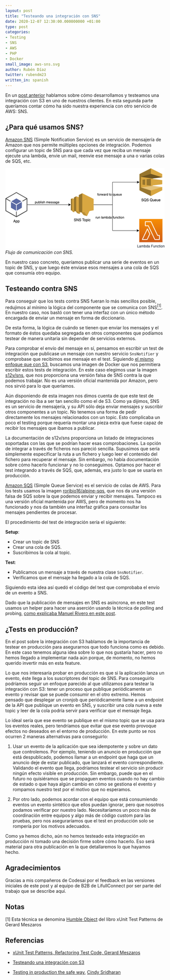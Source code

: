 ```yaml
---
layout: post
title: "Testeando una integración con SNS"
date: 2020-12-07 12:30:00.000000000 +01:00
type: post
categories:
- Testing
- SNS
- AWS
- PHP
- Docker
small_image: aws-sns.svg
author: Rubén Díaz
twitter: rubendm23
written_in: spanish
---
```


En un [post anterior](https://codesai.com/2020/10/testing-s3) hablamos sobre cómo desarrollamos y testeamos una integración con S3 en uno de nuestros clientes. En esta segunda parte queríamos contar cómo ha sido nuestra experiencia con otro servicio de AWS: SNS.


## ¿Para qué usamos SNS?

[Amazon SNS](https://aws.amazon.com/sns/) (Simple Notification Service) es un servicio de mensajería de Amazon que nos permite múltiples opciones de integración. Podemos configurar un topic de SNS para que cada vez que reciba un mensaje ejecute una lambda, envie un mail, reenvie ese mensaje a una o varias colas de SQS, etc.

<figure style="margin:auto;">
<img src="/assets/sns-communication.png" alt="Flujo de comunicación con SNS" />
<figcaption><em>Flujo de comunicación con SNS.</em></figcaption>
</figure>

En nuestro caso concreto, queríamos publicar una serie de eventos en un topic de SNS, y que luego éste enviase esos mensajes a una cola de SQS que consumía otro equipo.

## Testeando contra SNS

Para conseguir que los tests contra SNS fueran lo más sencillos posible, redujimos al mínimo la lógica del  componente que se comunica con SNS<a href="#nota1"><sup>[1]</sup></a>. En nuestro caso, nos bastó con tener una interfaz con un único método encargada de enviar un mensaje en forma de diccionario.

<script src="https://gist.github.com/rubendm92/ef909b3917074823cc17e703679ebc33.js?file=Notifier.php"></script>

De esta forma, la lógica de cuándo se tienen que enviar los mensajes y el formato de éstos quedaba segregada en otros componentes que podíamos testear de manera unitaria sin depender de servicios externos.

Para comprobar el envío del mensaje en sí, pensamos en escribir un test de integración que publicase un mensaje con nuestro servicio `SnsNotifier` y comprobase que recibimos ese mensaje en el test. Siguiendo [el mismo enfoque que con S3](https://codesai.com/2020/10/testing-s3), buscamos una imagen de Docker que nos permitiera escribir estos tests de integración.
En este caso elegimos usar la imagen [s12v/sns](https://hub.docker.com/r/s12v/sns/), que nos proporciona una versión falsa de SNS contra la que podemos trabajar. No es una versión oficial mantenida por Amazon, pero nos sirvió para lo que queríamos.

Aún disponiendo de esta imagen nos dimos cuenta de que este test de integración no iba a ser tan sencillo como el de S3. Como ya dijimos, SNS es un servicio de mensajería, y su API sólo deja enviar mensajes y suscribir otros componentes a un topic. No tenemos una forma de pedir directamente los mensajes relacionados con un topic. Esto complicaba un poco el testing porque requería  montar una pieza extra que fuese capaz de recibir los mensajes que íbamos a publicar.

La documentación de s12v/sns proporciona un listado de integraciones soportadas con las que se podrían hacer esas comprobaciones. La opción de integrar a través de ficheros nos pareció sencilla. Supusimos que sería simplemente especificar la ruta a un fichero y luego leer el contenido del fichero para recuperar el mensaje. Sin embargo, no había documentación sobre cómo hacerlo funcionar y no lo conseguimos. Optamos por hacer el test integrando a través de SQS, que, además, era justo lo que se usaría en producción.

[Amazon SQS](https://aws.amazon.com/sqs/) (Simple Queue Service) es el servicio de colas de AWS. Para los tests usamos la imagen [roribio16/alpine-sqs](https://github.com/roribio/alpine-sqs), que nos da una versión falsa de SQS sobre la que podemos enviar y recibir mensajes. Tampoco es una versión oficial mantenida por AWS, pero de momento nos ha funcionado y nos da también una interfaz gráfica para consultar los mensajes pendientes de procesar.

El procedimiento del test de integración sería el siguiente:

**Setup**:
* Crear un topic de SNS
* Crear una cola de SQS.
* Suscribimos la cola al topic.

**Test**:
* Publicamos un mensaje a través de nuestra clase `SnsNotifier`.
* Verificamos que el mensaje ha llegado a la cola de SQS.


Siguiendo esta idea así quedó el código del test que comprobaba el envío de un evento a SNS.

<script src="https://gist.github.com/rubendm92/ef909b3917074823cc17e703679ebc33.js?file=SnsNotifierTest.php"></script>

Dado que la publicación de mensajes en SNS es asíncrona, en este test usamos un helper para hacer una aserción usando la técnica de polling and probing, [como explicaba Manuel Rivero en este post](https://codesai.com/2020/10/polling-and-probing).


## ¿Tests en producción?

En el post sobre la integración con S3 hablamos de la importancia de testear en producción para asegurarnos que todo funciona como es debido. En este caso tenemos alguna idea sobre lo que nos gustaría hacer, pero no hemos llegado a implementar nada aún porque, de momento, no hemos querido invertir más en esta feature.

Lo que nos interesaría probar en producción es que si la aplicación lanza un evento, éste llega a los suscriptores del topic de SNS. Para conseguirlo podríamos seguir un enfoque parecido al que utilizamos para testear la integración con S3: tener un proceso que publique periódicamente un evento y revisar que se puede consumir en el otro extremo. Hemos pensado que desplegar un cronjob que periódicamente llame a un endpoint de la API que publique un evento en SNS, y suscribir una cola nueva a este topic y leer de la cola podría servir para verificar que el mensaje llega.

Lo ideal sería que ese evento se publique en el mismo topic que se usa para los eventos reales, pero tendríamos que evitar que ese evento provoque efectos no deseados en el entorno de producción. En este punto se nos ocurren 2 maneras alternativas para conseguirlo:

1. Usar un evento de la aplicación que sea idempotente y sobre un dato que controlemos. Por ejemplo, teniendo un anuncio en producción que está despublicado, podemos llamar a un endpoint que haga que un anuncio deje de estar publicado, que lanzará el evento correspondiente. Validando el evento que llega, podríamos testear el servicio sin producir ningún efecto visible en producción. Sin embargo, puede que en el futuro no quisiéramos que se propaguen eventos cuando no hay cambio de estado o que haya algún cambio en cómo se gestiona el evento y rompamos nuestro test por el motivo que no esperamos.

2. Por otro lado, podemos acordar con el equipo que está consumiendo eventos un evento sintético que ellos puedan ignorar, pero que nosotros podamos verificar por nuestro lado. Necesitaríamos un poco más de coordinación entre equipos y algo más de código custom para las pruebas, pero nos aseguraríamos que el test en producción solo se rompería por los motivos adecuados.

Como ya hemos dicho, aún no hemos testeado esta integración  en producción ni tomado una decisión firme sobre cómo hacerlo. Eso será material para otra publicación en la que detallaremos lo que hayamos hecho.


## Agradecimientos

Gracias a mis compañeros de Codesai por el feedback en las versiones iniciales de este post y al equipo de B2B de LifullConnect por ser parte del trabajo que se describe aquí.

## Notas

<a name="nota1"></a> [1] Esta técnica se denomina [Humble Object](http://xunitpatterns.com/Humble%20Object.html) del libro xUnit Test Patterns de Gerard Meszaros

## Referencias

* [xUnit Test Patterns, Refactoring Test Code, Gerard Meszaros](https://www.goodreads.com/book/show/337302.xUnit_Test_Patterns)

* [Testeando una integración con S3](https://codesai.com/2020/10/testing-s3)

* [Testing in production the safe way](https://medium.com/@copyconstruct/testing-in-production-the-safe-way-18ca102d0ef1), [Cindy Sridharan](https://twitter.com/copyconstruct)